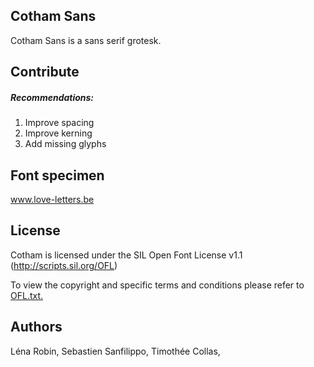 ## Cotham Sans

Cotham Sans is a sans serif grotesk.

## Contribute
##### Recommendations:
1. Improve spacing
2. Improve kerning
3. Add missing glyphs

## Font specimen
www.love-letters.be

## License

Cotham is licensed under the SIL Open Font License v1.1 (http://scripts.sil.org/OFL)

To view the copyright and specific terms and conditions please refer to [OFL.txt.](OFL.txt)

## Authors
Léna Robin,
Sebastien Sanfilippo,
Timothée Collas,
